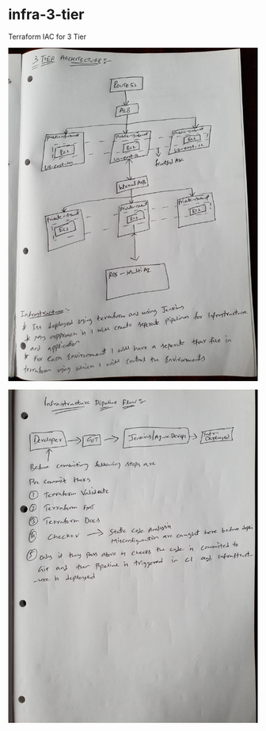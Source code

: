 # infra-3-tier
Terraform IAC for 3 Tier

![3 Tier Arch](./3-Tier-Arch.jpeg)


![Infrastructure Pipeline Flow](./Infrastructure-Pipeline-Flow.jpeg)
